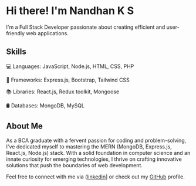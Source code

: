 # Hi there! I'm Nandhan K S

I'm a Full Stack Developer passionate about creating efficient and user-friendly web applications.

## Skills

💻 Languages: JavaScript, Node.js, HTML, CSS, PHP

🌟 Frameworks: Express.js, Bootstrap, Tailwind CSS

📚 Libraries: React.js, Redux toolkit, Mongoose

🛢️ Databases: MongoDB, MySQL

## About Me

As a BCA graduate with a fervent passion for coding and problem-solving, I've dedicated myself to mastering the MERN (MongoDB, Express.js, React.js, Node.js) stack. With a solid foundation in computer science and an innate curiosity for emerging technologies, I thrive on crafting innovative solutions that push the boundaries of web development.

Feel free to connect with me via ([linkedin](https://www.linkedin.com/in/nandhan-ks/)] or check out my [GitHub](https://github.com/nandhan900) profile.



